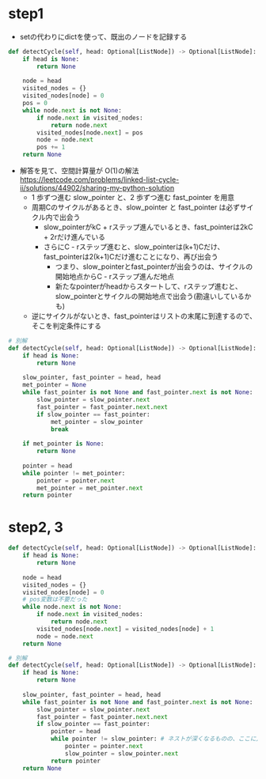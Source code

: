 # step1

- setの代わりにdictを使って、既出のノードを記録する

```python
def detectCycle(self, head: Optional[ListNode]) -> Optional[ListNode]:
    if head is None:
        return None
    
    node = head
    visited_nodes = {}
    visited_nodes[node] = 0
    pos = 0
    while node.next is not None:
        if node.next in visited_nodes:
            return node.next
        visited_nodes[node.next] = pos
        node = node.next
        pos += 1
    return None
```

- 解答を見て、空間計算量が O(1)の解法 https://leetcode.com/problems/linked-list-cycle-ii/solutions/44902/sharing-my-python-solution
  - 1 歩ずつ進む slow_pointer と、2 歩ずつ進む fast_pointer を用意
  - 周期Cのサイクルがあるとき、slow_pointer と fast_pointer は必ずサイクル内で出会う
    - slow_pointerがkC + rステップ進んでいるとき、fast_pointerは2kC + 2rだけ進んでいる
    - さらにC - rステップ進むと、slow_pointerは(k+1)Cだけ、fast_pointerは2(k+1)Cだけ進むことになり、再び出会う
      - つまり、slow_pointerとfast_pointerが出会うのは、サイクルの開始地点からC - rステップ進んだ地点
      - 新たなpointerがheadからスタートして、rステップ進むと、slow_pointerとサイクルの開始地点で出会う(勘違いしているかも)
  - 逆にサイクルがないとき、fast_pointerはリストの末尾に到達するので、そこを判定条件にする

```python
# 別解
def detectCycle(self, head: Optional[ListNode]) -> Optional[ListNode]:
    if head is None:
        return None
    
    slow_pointer, fast_pointer = head, head
    met_pointer = None
    while fast_pointer is not None and fast_pointer.next is not None:
        slow_pointer = slow_pointer.next
        fast_pointer = fast_pointer.next.next
        if slow_pointer == fast_pointer:
            met_pointer = slow_pointer
            break
    
    if met_pointer is None:
        return None
    
    pointer = head
    while pointer != met_pointer:
        pointer = pointer.next
        met_pointer = met_pointer.next
    return pointer
```

# step2, 3


```python
def detectCycle(self, head: Optional[ListNode]) -> Optional[ListNode]:
    if head is None:
        return None
    
    node = head
    visited_nodes = {}
    visited_nodes[node] = 0
    # pos変数は不要だった
    while node.next is not None:
        if node.next in visited_nodes:
            return node.next
        visited_nodes[node.next] = visited_nodes[node] + 1
        node = node.next
    return None
```

```python
# 別解
def detectCycle(self, head: Optional[ListNode]) -> Optional[ListNode]:
    if head is None:
        return None
    
    slow_pointer, fast_pointer = head, head
    while fast_pointer is not None and fast_pointer.next is not None:
        slow_pointer = slow_pointer.next
        fast_pointer = fast_pointer.next.next
        if slow_pointer == fast_pointer:
            pointer = head
            while pointer != slow_pointer: # ネストが深くなるものの、ここに入れてしまえば短く書くこともできる
                pointer = pointer.next
                slow_pointer = slow_pointer.next
            return pointer
    return None
```
